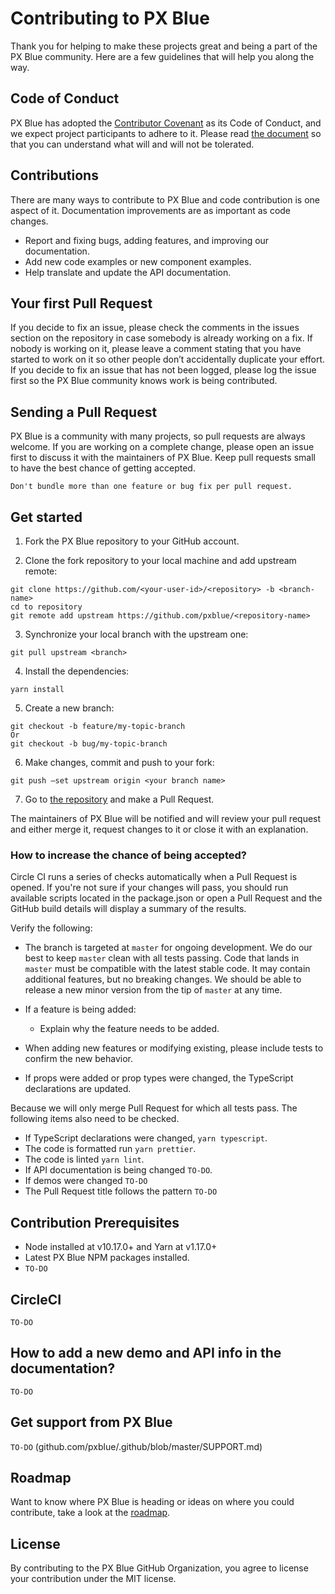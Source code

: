 # Contributing to PX Blue

Thank you for helping to make these projects great and being a part of the PX Blue community. Here are a few guidelines that will help you along the way.

## Code of Conduct

PX Blue has adopted the [Contributor Covenant](https://www.contributor-covenant.org/) as its Code of Conduct, and we expect project participants to adhere to it.
Please read [the document](https://github.com/pxblue/.github/blob/master/CODE_OF_CONDUCT.md) so that you can understand what will and will not be tolerated.

## Contributions

There are many ways to contribute to PX Blue and code contribution is one aspect of it. Documentation improvements are as important as code changes.

-   Report and fixing bugs, adding features, and improving our documentation.
-   Add new code examples or new component examples.
-   Help translate and update the API documentation.

## Your first Pull Request

If you decide to fix an issue, please check the comments in the issues section on the repository in case somebody is already working on a fix. If nobody is working on it, please leave a comment stating that you have started to work on it so other people don’t accidentally duplicate your effort. If you decide to fix an issue that has not been logged, please log the issue first so the PX Blue community knows work is being contributed.

## Sending a Pull Request

PX Blue is a community with many projects, so pull requests are always welcome. If you are working on a complete change, please open an issue first to discuss it with the maintainers of PX Blue. Keep pull requests small to have the best chance of getting accepted.

```
Don't bundle more than one feature or bug fix per pull request.
```

## Get started

1. Fork the PX Blue repository to your GitHub account.

2. Clone the fork repository to your local machine and add upstream remote:

```
git clone https://github.com/<your-user-id>/<repository> -b <branch-name>
cd to repository
git remote add upstream https://github.com/pxblue/<repository-name>
```

3. Synchronize your local branch with the upstream one:

```
git pull upstream <branch>
```

4. Install the dependencies:

```
yarn install
```

5. Create a new branch:

```
git checkout -b feature/my-topic-branch
Or
git checkout -b bug/my-topic-branch
```

6. Make changes, commit and push to your fork:

```
git push –set upstream origin <your branch name>
```

7. Go to [the repository](https://github.com/pxblue) and make a Pull Request.

The maintainers of PX Blue will be notified and will review your pull request and either merge it, request changes to it or close it with an explanation.

### How to increase the chance of being accepted?

Circle CI runs a series of checks automatically when a Pull Request is opened. If you're not
sure if your changes will pass, you should run available scripts located in the package.json or open a Pull Request and the GitHub build details will display a summary of the results.

Verify the following:

-   The branch is targeted at `master` for ongoing development. We do our best to keep `master` clean with all tests passing. Code that lands in `master` must be compatible with the latest stable code. It may contain additional features, but no breaking changes. We should be able to release a new minor version from the tip of `master` at any time.
-   If a feature is being added:

    -   Explain why the feature needs to be added.

-   When adding new features or modifying existing, please include tests to confirm the new behavior.
-   If props were added or prop types were changed, the TypeScript declarations are updated.

Because we will only merge Pull Request for which all tests pass. The following items also need to be checked.

-   If TypeScript declarations were changed, `yarn typescript`.
-   The code is formatted run `yarn prettier`.
-   The code is linted `yarn lint`.
-   If API documentation is being changed `TO-DO`.
-   If demos were changed `TO-DO`
-   The Pull Request title follows the pattern `TO-DO`

## Contribution Prerequisites

-   Node installed at v10.17.0+ and Yarn at v1.17.0+
-   Latest PX Blue NPM packages installed.
-   `TO-DO`

## CircleCI

`TO-DO`

## How to add a new demo and API info in the documentation?

`TO-DO`

## Get support from PX Blue

`TO-DO` (github.com/pxblue/.github/blob/master/SUPPORT.md)

## Roadmap

Want to know where PX Blue is heading or ideas on where you could contribute, take a look at the [roadmap](https://pxblue.github.io/roadmap/).

## License

By contributing to the PX Blue GitHub Organization, you agree to license your contribution under the MIT license.
